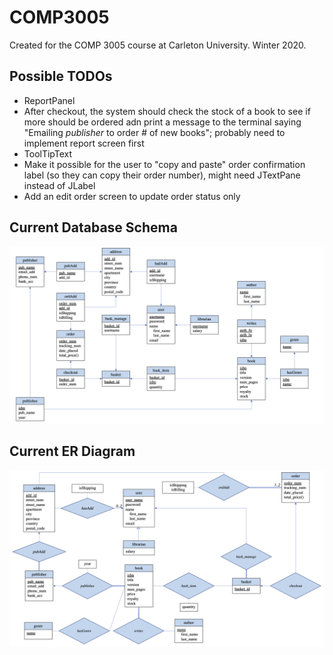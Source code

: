 # COMP3005
Created for the COMP 3005 course at Carleton University. Winter 2020.

## Possible TODOs
- ReportPanel
- After checkout, the system should check the stock of a book to see if more should be ordered adn print a message to the terminal saying "Emailing *publisher* to order # of new books"; probably need to implement report screen first
- ToolTipText
- Make it possible for the user to "copy and paste" order confirmation label (so they can copy their order number), might need JTextPane instead of JLabel
- Add an edit order screen to update order status only

## Current Database Schema
<p style="text-align:right">
<img src="documentation/DB Schema/DB Schema - Project - COMP3005.png" alt="DB Schema">
</p>

## Current ER Diagram
<p style="text-align:right">
<img src="documentation/ER Diagram/ER Diagram - Project - COMP3005.png" alt="ER Diagram">
</p>
